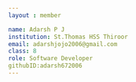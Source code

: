 ```yaml
--- 
layout : member 

name: Adarsh P J
institution: St.Thomas HSS Thiroor
email: adarshjojo2006@gmail.com
class: 8
role: Software Developer 
githubID:adarsh672006
---
```

